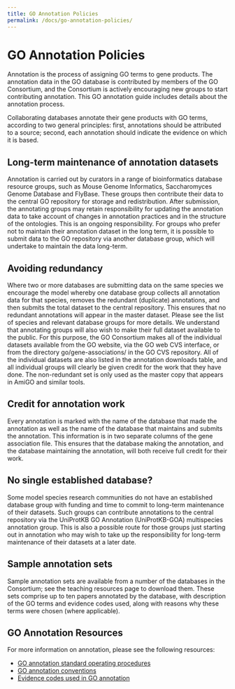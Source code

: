 ```yaml
---
title: GO Annotation Policies
permalink: /docs/go-annotation-policies/
---
```

# GO Annotation Policies
Annotation is the process of assigning GO terms to gene products. The annotation data in the GO database is contributed by members of the GO Consortium, and the Consortium is actively encouraging new groups to start contributing annotation. This GO annotation guide includes details about the annotation process.

Collaborating databases annotate their gene products with GO terms, according to two general principles: first, annotations should be attributed to a source; second, each annotation should indicate the evidence on which it is based.
## Long-term maintenance of annotation datasets
Annotation is carried out by curators in a range of bioinformatics database resource groups, such as Mouse Genome Informatics, Saccharomyces Genome Database and FlyBase. These groups then contribute their data to the central GO repository for storage and redistribution. After submission, the annotating groups may retain responsibility for updating the annotation data to take account of changes in annotation practices and in the structure of the ontologies. This is an ongoing responsibility. For groups who prefer not to maintain their annotation dataset in the long term, it is possible to submit data to the GO repository via another database group, which will undertake to maintain the data long-term.
## Avoiding redundancy
Where two or more databases are submitting data on the same species we encourage the model whereby one database group collects all annotation data for that species, removes the redundant (duplicate) annotations, and then submits the total dataset to the central repository. This ensures that no redundant annotations will appear in the master dataset. Please see the list of species and relevant database groups for more details. We understand that annotating groups will also wish to make their full dataset available to the public. For this purpose, the GO Consortium makes all of the individual datasets available from the GO website, via the GO web CVS interface, or from the directory go/gene-associations/ in the GO CVS repository. All of the individual datasets are also listed in the annotation downloads table, and all individual groups will clearly be given credit for the work that they have done. The non-redundant set is only used as the master copy that appears in AmiGO and similar tools.
## Credit for annotation work
Every annotation is marked with the name of the database that made the annotation as well as the name of the database that maintains and submits the annotation. This information is in two separate columns of the gene association file. This ensures that the database making the annotation, and the database maintaining the annotation, will both receive full credit for their work.
## No single established database?
Some model species research communities do not have an established database group with funding and time to commit to long-term maintenance of their datasets. Such groups can contribute annotations to the central repository via the UniProtKB GO Annotation (UniProtKB-GOA) multispecies annotation group. This is also a possible route for those groups just starting out in annotation who may wish to take up the responsibility for long-term maintenance of their datasets at a later date.
## Sample annotation sets
Sample annotation sets are available from a number of the databases in the Consortium; see the teaching resources page to download them. These sets comprise up to ten papers annotated by the database, with description of the GO terms and evidence codes used, along with reasons why these terms were chosen (where applicable).
## GO Annotation Resources
For more information on annotation, please see the following resources:

 * [GO annotation standard operating procedures](http://wiki.geneontology.org/index.php/Introduction_to_Annotation)
 * [GO annotation conventions](http://wiki.geneontology.org/index.php/Annotation_conventions)
 * [Evidence codes used in GO annotation](/docs/guide-go-evidence-codes/)
